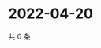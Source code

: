 # 2022-04-20

共 0 条

<!-- BEGIN WEIBO -->
<!-- 最后更新时间 Wed Apr 20 2022 13:31:04 GMT+0800 (China Standard Time) -->

<!-- END WEIBO -->
